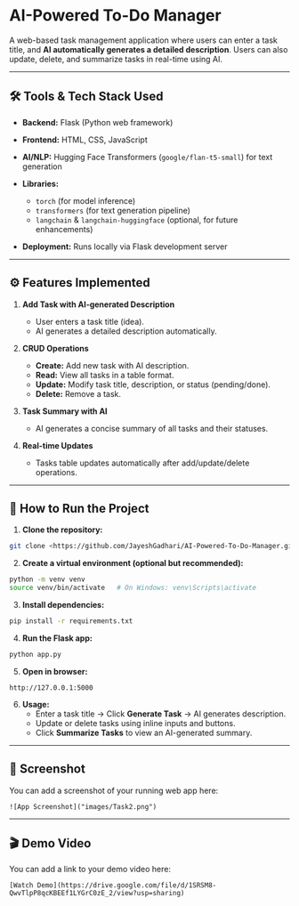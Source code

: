 # AI-Powered To-Do Manager

A web-based task management application where users can enter a task title, and **AI automatically generates a detailed description**. Users can also update, delete, and summarize tasks in real-time using AI.

---

## 🛠 Tools & Tech Stack Used

- **Backend:** Flask (Python web framework)  
- **Frontend:** HTML, CSS, JavaScript  
- **AI/NLP:** Hugging Face Transformers (`google/flan-t5-small`) for text generation  
- **Libraries:**
  - `torch` (for model inference)  
  - `transformers` (for text generation pipeline)  
  - `langchain` & `langchain-huggingface` (optional, for future enhancements)  

- **Deployment:** Runs locally via Flask development server  

---

## ⚙ Features Implemented

1. **Add Task with AI-generated Description**  
   - User enters a task title (idea).  
   - AI generates a detailed description automatically.  

2. **CRUD Operations**  
   - **Create:** Add new task with AI description.  
   - **Read:** View all tasks in a table format.  
   - **Update:** Modify task title, description, or status (pending/done).  
   - **Delete:** Remove a task.  

3. **Task Summary with AI**  
   - AI generates a concise summary of all tasks and their statuses.  

4. **Real-time Updates**  
   - Tasks table updates automatically after add/update/delete operations.  

---

## 🚀 How to Run the Project

1. **Clone the repository:**

```bash
git clone <https://github.com/JayeshGadhari/AI-Powered-To-Do-Manager.gitl>
```

2. **Create a virtual environment (optional but recommended):**

```bash
python -m venv venv
source venv/bin/activate   # On Windows: venv\Scripts\activate
```

3. **Install dependencies:**

```bash
pip install -r requirements.txt
```

4. **Run the Flask app:**

```bash
python app.py
```

5. **Open in browser:**

```
http://127.0.0.1:5000
```

6. **Usage:**
   - Enter a task title → Click **Generate Task** → AI generates description.  
   - Update or delete tasks using inline inputs and buttons.  
   - Click **Summarize Tasks** to view an AI-generated summary.  

---

## 📸 Screenshot

You can add a screenshot of your running web app here:

`![App Screenshot]("images/Task2.png")`

---

## 🎬 Demo Video

You can add a link to your demo video here:

`[Watch Demo](https://drive.google.com/file/d/1SRSM8-QwvTlpP8qcKBEEf1LYGrC0zE_2/view?usp=sharing)`

